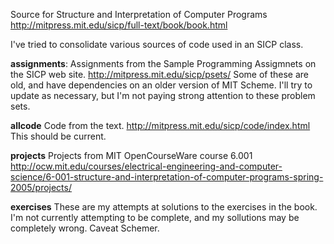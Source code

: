 Source for Structure and Interpretation of Computer Programs
http://mitpress.mit.edu/sicp/full-text/book/book.html

I've tried to consolidate various sources of code used in an SICP class.

**assignments**: Assignments from the Sample Programming Assigmnets on the SICP web site.
http://mitpress.mit.edu/sicp/psets/
Some of these are old, and have dependencies on an older version of MIT Scheme. I'll try to update as necessary, but I'm not paying strong attention to these problem sets.

**allcode**
Code from the text.
http://mitpress.mit.edu/sicp/code/index.html
This should be current.

**projects**
Projects from MIT OpenCourseWare course 6.001
http://ocw.mit.edu/courses/electrical-engineering-and-computer-science/6-001-structure-and-interpretation-of-computer-programs-spring-2005/projects/

**exercises**
These are my attempts at solutions to the exercises in the book. I'm not currently attempting to be complete, and my sollutions may be completely wrong. Caveat Schemer.
